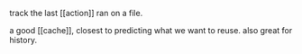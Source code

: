 track the last [[action]] ran on a file.

a good [[cache]], closest to predicting what we want to reuse.
also great for history.

